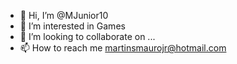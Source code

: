 - 👋 Hi, I’m @MJunior10
- 👀 I’m interested in Games
- 💞️ I’m looking to collaborate on ...
- 📫 How to reach me martinsmaurojr@hotmail.com

<!---
MJunior10/MJunior10 is a ✨ special ✨ repository because its `README.md` (this file) appears on your GitHub profile.
You can click the Preview link to take a look at your changes.
--->
